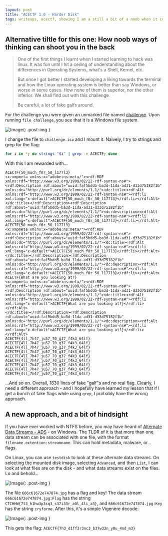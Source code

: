 ```yaml
---
layout: post
title: "ACECTF 1.0 - Harder Disk"
tags: writeups, acectf, showing I am a still a bit of a noob when it comes to CTFs
---
```


## Alternative tiltle for this one: How noob ways of thinking can shoot you in the back

> One of the first things I learnt when I started learning to hack was linux. It was fun until I hit a ceiling of understanding about the differences in Operating Systems, what's a Shell, Kernel, etc.
>
> But once I got better I started developing a liking towards the terminal and how the Linux operating system is better than say Windows, or worse in some cases. How none of them is superior, nor the other inferior. We shall find out with this challenge.
> 
> Be careful, a lot of fake galfs around.

For the challenge you were given an unmarked file named [challenge](https://drive.google.com/file/d/1tZv94aEKV4Mc33sJECWVqqAEPiXHhCd-/view). Upon running `file challenge`, you see that it is a Windows file system.

![Image]({{site.url}}/assets/images/harder-disk/file_challenge.png){: .post-img }

I change the file to `challenge.iso` and I mount it. Naively, I try to strings and grep for the flag:
```sh
for i in *; do strings "$i" | grep -e ACECTF; done
```
With this I am rewarded with...

```
ACECTF{50_much_f0r_50_l177l3}
<x:xmpmeta xmlns:x="adobe:ns:meta/"><rdf:RDF xmlns:rdf="http://www.w3.org/1999/02/22-rdf-syntax-ns#"><rdf:Description rdf:about="uuid:faf5bdd5-ba3d-11da-ad31-d33d75182f1b" xmlns:dc="http://purl.org/dc/elements/1.1/"><dc:title><rdf:Alt xmlns:rdf="http://www.w3.org/1999/02/22-rdf-syntax-ns#"><rdf:li xml:lang="x-default">ACECTF{50_much_f0r_50_l177l3}</rdf:li></rdf:Alt>
</dc:title></rdf:Description><rdf:Description rdf:about="uuid:faf5bdd5-ba3d-11da-ad31-d33d75182f1b" xmlns:dc="http://purl.org/dc/elements/1.1/"><dc:description><rdf:Alt xmlns:rdf="http://www.w3.org/1999/02/22-rdf-syntax-ns#"><rdf:li xml:lang="x-default">ACECTF{50_much_f0r_50_l177l3}</rdf:li></rdf:Alt>
ACECTF{50_much_f0r_50_l177l3}
<x:xmpmeta xmlns:x="adobe:ns:meta/"><rdf:RDF xmlns:rdf="http://www.w3.org/1999/02/22-rdf-syntax-ns#"><rdf:Description rdf:about="uuid:faf5bdd5-ba3d-11da-ad31-d33d75182f1b" xmlns:dc="http://purl.org/dc/elements/1.1/"><dc:title><rdf:Alt xmlns:rdf="http://www.w3.org/1999/02/22-rdf-syntax-ns#"><rdf:li xml:lang="x-default">ACECTF{50_much_f0r_50_l177l3}</rdf:li></rdf:Alt>
</dc:title></rdf:Description><rdf:Description rdf:about="uuid:faf5bdd5-ba3d-11da-ad31-d33d75182f1b" xmlns:dc="http://purl.org/dc/elements/1.1/"><dc:description><rdf:Alt xmlns:rdf="http://www.w3.org/1999/02/22-rdf-syntax-ns#"><rdf:li xml:lang="x-default">ACECTF{50_much_f0r_50_l177l3}</rdf:li></rdf:Alt>
ACECTF{What are you looking at?}
<x:xmpmeta xmlns:x="adobe:ns:meta/"><rdf:RDF xmlns:rdf="http://www.w3.org/1999/02/22-rdf-syntax-ns#"><rdf:Description rdf:about="uuid:faf5bdd5-ba3d-11da-ad31-d33d75182f1b" xmlns:dc="http://purl.org/dc/elements/1.1/"><dc:title><rdf:Alt xmlns:rdf="http://www.w3.org/1999/02/22-rdf-syntax-ns#"><rdf:li xml:lang="x-default">ACECTF{What are you looking at?}</rdf:li></rdf:Alt>
</dc:title></rdf:Description><rdf:Description rdf:about="uuid:faf5bdd5-ba3d-11da-ad31-d33d75182f1b" xmlns:dc="http://purl.org/dc/elements/1.1/"><dc:description><rdf:Alt xmlns:rdf="http://www.w3.org/1999/02/22-rdf-syntax-ns#"><rdf:li xml:lang="x-default">ACECTF{What are you looking at?}</rdf:li></rdf:Alt>
ACECTF{4ll_7h47_ju57_70_g37_f4k3_64lf}
ACECTF{4ll_7h47_ju57_70_g37_f4k3_64lf}
ACECTF{4ll_7h47_ju57_70_g37_f4k3_64lf}
ACECTF{4ll_7h47_ju57_70_g37_f4k3_64lf}
ACECTF{4ll_7h47_ju57_70_g37_f4k3_64lf}
ACECTF{4ll_7h47_ju57_70_g37_f4k3_64lf}
ACECTF{4ll_7h47_ju57_70_g37_f4k3_64lf}
ACECTF{4ll_7h47_ju57_70_g37_f4k3_64lf}
ACECTF{4ll_7h47_ju57_70_g37_f4k3_64lf}
```
...And so on. Overall, 1830 lines of fake "galf"s and no real flag. Clearly, I need a different approach - and I hopefully have learned my lesson that if I get a bunch of fake flags while using `grep`, I probably have the wrong approach.

## A new approach, and a bit of hindsight

If you have ever worked with NTFS before, you may have heard of [Alternate Data Streams - ADS](https://en.wikipedia.org/wiki/NTFS#Alternate_data_stream_(ADS)) - on Windows. The TLDR of it is that more than one data stream can be associated with one file, with the format `filename.extention:streamname`. This can hold metadata, malware, or... flags.

On Linux, you can use `testdisk` to look at these alternate data streams. On selecting the mounted disk image, selecting `Advanced`, and then `List`, I can look at what files are on the disk - and what data streams exist on the files. Lo and behold...

![Image]({{site.url}}/assets/images/harder-disk/success.png){: .post-img }

The file `666c61672e747874.jpg` has a flag and key! The data stream `666c61672e747874.jpg:Flag` has the string `CTCHHW{7t3_h1hw3p3sq3_s37i33r_a0l_4li_a3}`, and `666c61672e747874.jpg:Key` has the string `cryforme`. After this, it's a simple Vigenère decode:

![Image]({{site.url}}/assets/images/harder-disk/got_the_flag.png){: .post-img }

This gets the flag: `ACECTF{7h3_d1ff3r3nc3_b37w33n_y0u_4nd_m3}`